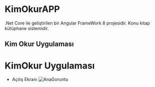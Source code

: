 # KimOkurAPP
.Net Core ile geliştirilen bir Angular FrameWork 8 projesidir. Konu kitap kütüphane sistemidir.

## Kim Okur Uygulaması

# KimOkur Uygulaması
* Açılış Ekranı
![AnaGoruntu](https://github.com/NisanurBulut/KimOkurAPP/blob/master/Tanitim/Goruntu1.JPG)



